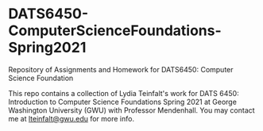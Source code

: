 # DATS6450-ComputerScienceFoundations-Spring2021
Repository of Assignments and Homework for DATS6450: Computer Science Foundation 

This repo contains a collection of Lydia Teinfalt's work for DATS 6450: Introduction to Computer Science Foundations Spring 2021 at George Washington University (GWU) with Professor Mendenhall. You may contact me at lteinfalt@gwu.edu for more info.
